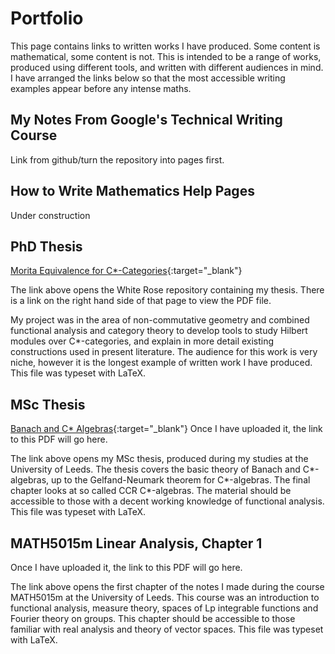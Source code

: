 # Portfolio
This page contains links to written works I have produced. Some content is mathematical, some content is not. This is intended to be a range of works, produced using different tools, and written with different audiences in mind. I have arranged the links below so that the most accessible writing examples appear before any intense maths.

## My Notes From Google's Technical Writing Course
Link from github/turn the repository into pages first.

## How to Write Mathematics Help Pages
Under construction

## PhD Thesis
[Morita Equivalence for C*-Categories](https://etheses.whiterose.ac.uk/32345/){:target="_blank"}

The link above opens the White Rose repository containing my thesis. There is a link on the right hand side of that page to view the PDF file. 

My project was in the  area of non-commutative geometry and combined functional analysis and category theory to develop tools to study Hilbert modules over C*-categories, and explain in more detail existing constructions used in present literature. The audience for this work is very niche, however it is the longest example of written work I have produced. This file was typeset with LaTeX.

## MSc Thesis
[Banach and C* Algebras](06mferrier.github.io/files/ferrier-msc-final.pdf){:target="_blank"}
Once I have uploaded it, the link to this PDF will go here.

The link above opens my MSc thesis, produced during my studies at the University of Leeds. The thesis covers the basic theory of Banach and C\*-algebras, up to the Gelfand-Neumark theorem for C\*-algebras. The final chapter looks at so called CCR C\*-algebras. The material should be accessible to those with a decent working knowledge of functional analysis. This file was typeset with LaTeX.

## MATH5015m Linear Analysis, Chapter 1
Once I have uploaded it, the link to this PDF will go here.

The link above opens the first chapter of the notes I made during the course MATH5015m at the University of Leeds. This course was an introduction to functional analysis, measure theory, spaces of Lp integrable functions and Fourier theory on groups. This chapter should be accessible to those familiar with real analysis and theory of vector spaces. This file was typeset with LaTeX.
